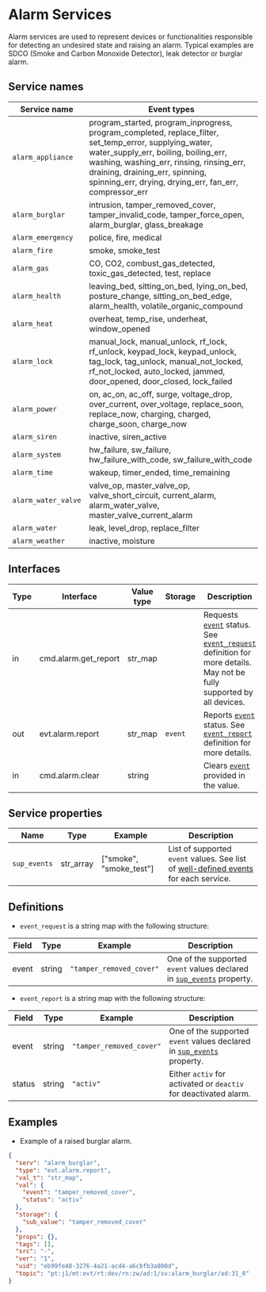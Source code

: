 # Alarm Services

Alarm services are used to represent devices or functionalities responsible for detecting an undesired state and raising an alarm.
Typical examples are SDCO (Smoke and Carbon Monoxide Detector), leak detector or burglar alarm.

## Service names

| Service name        | Event types                                                                                                                                                                                                                                                                              |
|---------------------|------------------------------------------------------------------------------------------------------------------------------------------------------------------------------------------------------------------------------------------------------------------------------------------|
| `alarm_appliance`   | program_started, program_inprogress, program_completed, replace_filter, set_temp_error, supplying_water, water_supply_err, boiling, boiling_err, washing, washing_err, rinsing, rinsing_err, draining, draining_err, spinning, spinning_err, drying, drying_err, fan_err, compressor_err |
| `alarm_burglar`     | intrusion, tamper_removed_cover, tamper_invalid_code, tamper_force_open, alarm_burglar, glass_breakage                                                                                                                                                                                   |
| `alarm_emergency`   | police, fire, medical                                                                                                                                                                                                                                                                    |
| `alarm_fire`        | smoke, smoke_test                                                                                                                                                                                                                                                                        |
| `alarm_gas`         | CO, CO2, combust_gas_detected, toxic_gas_detected, test, replace                                                                                                                                                                                                                         |
| `alarm_health`      | leaving_bed, sitting_on_bed, lying_on_bed, posture_change, sitting_on_bed_edge, alarm_health, volatile_organic_compound                                                                                                                                                                  |
| `alarm_heat`        | overheat, temp_rise, underheat, window_opened                                                                                                                                                                                                                                            |
| `alarm_lock`        | manual_lock, manual_unlock, rf_lock, rf_unlock, keypad_lock, keypad_unlock, tag_lock, tag_unlock, manual_not_locked, rf_not_locked, auto_locked, jammed, door_opened, door_closed, lock_failed                                                                                           |
| `alarm_power`       | on, ac_on, ac_off, surge, voltage_drop, over_current, over_voltage, replace_soon, replace_now, charging, charged, charge_soon, charge_now                                                                                                                                                |
| `alarm_siren`       | inactive, siren_active                                                                                                                                                                                                                                                                   |
| `alarm_system`      | hw_failure, sw_failure, hw_failure_with_code, sw_failure_with_code                                                                                                                                                                                                                       |
| `alarm_time`        | wakeup, timer_ended, time_remaining                                                                                                                                                                                                                                                      |
| `alarm_water_valve` | valve_op, master_valve_op, valve_short_circuit, current_alarm, alarm_water_valve, master_valve_current_alarm                                                                                                                                                                             |
| `alarm_water`       | leak, level_drop, replace_filter                                                                                                                                                                                                                                                         |
| `alarm_weather`     | inactive, moisture                                                                                                                                                                                                                                                                       |

## Interfaces

| Type | Interface            | Value type | Storage | Description                                                                                                                                            |
|------|----------------------|------------|---------|--------------------------------------------------------------------------------------------------------------------------------------------------------|
| in   | cmd.alarm.get_report | str_map    |         | Requests [`event`](#service-names) status. See [`event_request`](#definitions) definition for more details. May not be fully supported by all devices. |
| out  | evt.alarm.report     | str_map    | `event` | Reports [`event`](#service-names) status. See [`event_report`](#definitions) definition for more details.                                              |
| in   | cmd.alarm.clear      | string     |         | Clears [`event`](#service-names) provided in the value.                                                                                                |

## Service properties

| Name         | Type      | Example                 | Description                                                                                           |
|--------------|-----------|-------------------------|-------------------------------------------------------------------------------------------------------|
| `sup_events` | str_array | ["smoke", "smoke_test"] | List of supported `event` values. See list of [well-defined events](#service-names) for each service. |

## Definitions

* `event_request` is a string map with the following structure:

| Field  | Type   | Example                  | Description                                                                                   |
|--------|--------|--------------------------|-----------------------------------------------------------------------------------------------|
| event  | string | `"tamper_removed_cover"` | One of the supported `event` values declared in [`sup_events`](#service-properties) property. |

* `event_report` is a string map with the following structure:

| Field  | Type   | Example                  | Description                                                                                   |
|--------|--------|--------------------------|-----------------------------------------------------------------------------------------------|
| event  | string | `"tamper_removed_cover"` | One of the supported `event` values declared in [`sup_events`](#service-properties) property. |
| status | string | `"activ"`                | Either `activ` for activated or `deactiv` for deactivated alarm.                              |

## Examples

* Example of a raised burglar alarm.

```json
{
  "serv": "alarm_burglar",
  "type": "evt.alarm.report",
  "val_t": "str_map",
  "val": {
    "event": "tamper_removed_cover",
    "status": "activ"
  },
  "storage": {
    "sub_value": "tamper_removed_cover"
  },
  "props": {},
  "tags": [],
  "src": "-",
  "ver": "1",
  "uid": "eb99fe48-3276-4a21-acd4-a6cbfb3a800d",
  "topic": "pt:j1/mt:evt/rt:dev/rn:zw/ad:1/sv:alarm_burglar/ad:31_0"
}
```